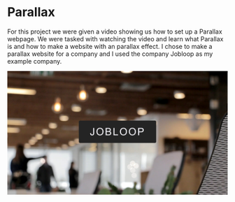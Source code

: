 # Parallax

For this project we were given a video showing us how to set up a Parallax webpage. 
We were tasked with watching the video and learn what Parallax is and how to make a website with an parallax effect. I chose to make a parallax website for a company and I used the company Jobloop as my example company.

![Image of this project's landing page. The landing page contains a blurred video with a title on top.](page_preview.jpg)